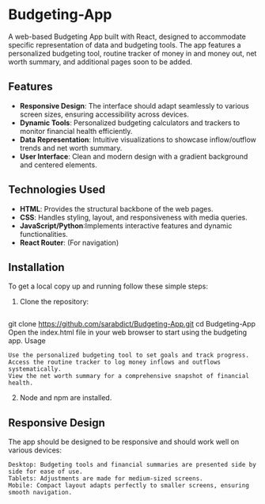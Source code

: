 # Budgeting-App

A web-based Budgeting App built with React, designed to accommodate specific representation of data and budgeting tools. The app features a personalized budgeting tool, routine tracker of money in and money out, net worth summary, and additional pages soon to be added.

## Features

- **Responsive Design**: The interface should adapt seamlessly to various screen sizes, ensuring accessibility across devices.
- **Dynamic Tools**: Personalized budgeting calculators and trackers to monitor financial health efficiently.
- **Data Representation**: Intuitive visualizations to showcase inflow/outflow trends and net worth summary.
- **User Interface**: Clean and modern design with a gradient background and centered elements.

## Technologies Used

- **HTML**: Provides the structural backbone of the web pages.
- **CSS**: Handles styling, layout, and responsiveness with media queries.
- **JavaScript/Python**:Implements interactive features and dynamic functionalities.
- **React Router**: (For navigation)

## Installation

To get a local copy up and running follow these simple steps:

1. Clone the repository:
   ```bash
git clone https://github.com/sarabdict/Budgeting-App.git
cd Budgeting-App
Open the index.html file in your web browser to start using the budgeting app.
Usage

    Use the personalized budgeting tool to set goals and track progress.
    Access the routine tracker to log money inflows and outflows systematically.
    View the net worth summary for a comprehensive snapshot of financial health.
2. Node and npm are installed. 

## Responsive Design

The app should be designed to be responsive and should work well on various devices:

    Desktop: Budgeting tools and financial summaries are presented side by side for ease of use.
    Tablets: Adjustments are made for medium-sized screens.
    Mobile: Compact layout adapts perfectly to smaller screens, ensuring smooth navigation.
